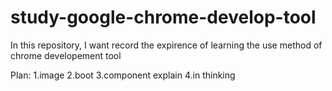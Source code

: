 # study-google-chrome-develop-tool
In this repository, I want record the expirence of learning the use method of chrome developement tool




Plan:
1.image
2.boot
3.component explain
4.in thinking
